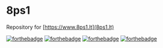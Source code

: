 # 8ps1
Repository for [https://www.8ps1.lt](8ps1.lt)

[![forthebadge](http://forthebadge.com/images/badges/powered-by-electricity.svg)](http://forthebadge.com) [![forthebadge](http://forthebadge.com/images/badges/uses-html.svg)](http://forthebadge.com) [![forthebadge](http://forthebadge.com/images/badges/fuck-it-ship-it.svg)](http://forthebadge.com)  [![forthebadge](http://forthebadge.com/images/badges/uses-badges.svg)](http://forthebadge.com)
